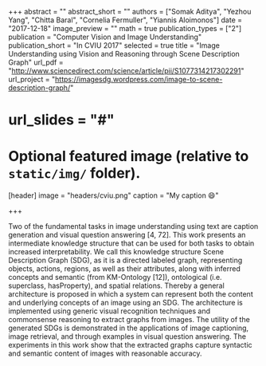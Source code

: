 +++
abstract = ""
abstract_short = ""
authors = ["Somak Aditya", "Yezhou Yang", "Chitta Baral", "Cornelia Fermuller", "Yiannis Aloimonos"]
date = "2017-12-18"
image_preview = ""
math = true
publication_types = ["2"]
publication = "Computer Vision and Image Understanding"
publication_short = "In CVIU 2017"
selected = true
title = "Image Understanding using Vision and Reasoning through Scene Description Graph"
url_pdf = "http://www.sciencedirect.com/science/article/pii/S1077314217302291"
url_project = "https://imagesdg.wordpress.com/image-to-scene-description-graph/"
# url_slides = "#"


# Optional featured image (relative to `static/img/` folder).
[header]
image = "headers/cviu.png"
caption = "My caption :smile:"

+++

Two of the fundamental tasks in image understanding using text are caption generation and visual question answering 
[4, 72]. This work presents an intermediate knowledge structure that can be used for both tasks to obtain increased interpretability. 
We call this knowledge structure Scene Description Graph (SDG), as it is a directed labeled graph, representing objects, actions, 
regions, as well as their attributes, along with inferred concepts and semantic (from KM-Ontology [12]), ontological (i.e. superclass, hasProperty), 
and spatial relations. Thereby a general architecture is proposed in which a system can represent both the content and underlying concepts of an 
image using an SDG. The architecture is implemented using generic visual recognition techniques and commonsense reasoning to extract graphs from 
images. The utility of the generated SDGs is demonstrated in the applications of image captioning, image retrieval, and through examples in 
visual question answering. The experiments in this work show that the extracted graphs capture syntactic and semantic content of images 
with reasonable accuracy.
